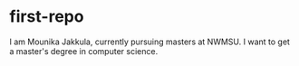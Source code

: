 # first-repo
I am Mounika Jakkula, currently pursuing masters at NWMSU.
I want to get a master's degree in computer science.
